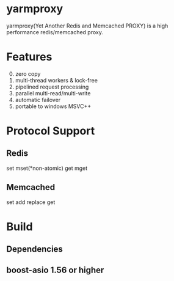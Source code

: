 # yarmproxy
yarmproxy(Yet Another Redis and Memcached PROXY) is a high performance redis/memcached proxy.


# Features
0. zero copy
1. multi-thread workers & lock-free
2. pipelined request processing
3. parallel multi-read/multi-write
4. automatic failover
5. portable to windows MSVC++

# Protocol Support
## Redis
  set
  mset(*non-atomic)
  get
  mget

## Memcached
  set
  add
  replace
  get



# Build
## Dependencies
## boost-asio 1.56 or higher



